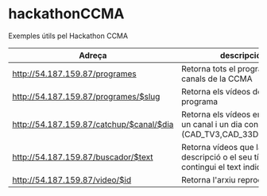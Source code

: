 hackathonCCMA
=============

Exemples útils pel Hackathon CCMA

Adreça  | descripció | exemple
------------- | ------------- | -------------
http://54.187.159.87/programes | Retorna tots el programes dels canals de la CCMA | CCMA/exemples/programa
http://54.187.159.87/programes/$slug | Retorna els vídeos de un programa | CCMA/exemples/programa
http://54.187.159.87/catchup/$canal/$dia | Retorna els vídeos emesos en un canal i un dia concret (CAD_TV3,CAD_33D,CAD_33D) | CCMA/exemples/catchup
http://54.187.159.87/buscador/$text | Retorna vídeos que la seva descripció o el seu títol contingui el text indicat | CCMA/exemples/cercador
http://54.187.159.87/video/$id | Retorna l'arxiu reproduible | CCMA/exemples/video


